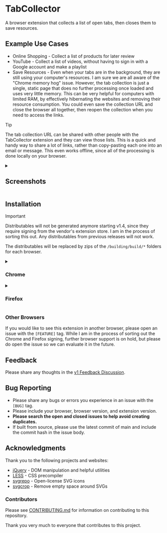 # TabCollector
A browser extension that collects a list of open tabs, then closes them to save resources.

## Example Use Cases
- Online Shopping - Collect a list of products for later review
- YouTube - Collect a list of videos, without having to sign in with a Google account and make a playlist
- Save Resources - Even when your tabs are in the background, they are still using your computer's resources. I am sure we are all aware of the "Chrome memory hog" issue. However, the tab collection is just a single, static page that does no further processing once loaded and uses very little memory. This can be very helpful for computers with limited RAM, by effectively hibernating the websites and removing their resource consumption. You could even save the collection URL and close the browser all together, then reopen the collection when you need to access the links.

> [!TIP]
> The tab collection URL can be shared with other people with the TabCollector extension and they can view those lists. This is a quick and handy way to share a lot of links, rather than copy-pasting each one into an email or message. This even works offline, since all of the processing is done locally on your browser.

<details><summary><h2>Screenshots</h2></summary>
  
### It is in active development so these will change
![](before.jpg)
![](during.jpg)
![](after.jpg)

</details>

## Installation
> [!IMPORTANT]
> Distributables will not be generated anymore starting v1.4, since they require signing from the vendor's extension store. I am in the process of sorting this out. Any distributables from previous releases will not work.
> 
> The distributables will be replaced by zips of the `/building/build/*` folders for each browser.

<details><summary><h3>Chrome</h3></summary>

1. Download the [latest release](https://github.com/pw-64/TabCollector/releases/latest) and extract
2. Open `chrome://extensions`
3. Enable `Developer Mode`
4. Click `Load unpacked`
5. Provide the extracted folder

</details>

<details><summary><h3>Firefox</h3></summary>

Firefox doesn't allow unverified extensions, unless you want to use temporary mode. That means you have to re-install the extension every time you start the browser. Until there is a signed release, it will be unuseable on Firefox for normal users until it is signed.

However, there is a workaround:
1. Clone the repo
2. Install Mozilla's [`web-ext`](https://github.com/mozilla/web-ext) tool
3. Run `cd building && bash 1-build.sh` to build the extension (or use the zipped
4. Run `cd build/firefox && web-ext run` to launch Firefox with the extension installed
5. (optional) Link Firefox to that command: `nano ~/.bashrc` and add `alias firefox='cd PATH_TO_REPO/building/build/firefox && web-ext run'`
6. ^ Now you can launch Firefox (with the extension installed) simply by running `firefox` in the terminal

</details>

### Other Browsers
If you would like to see this extension in another browser, please open an issue with the `[FEATURE]` tag. While I am in the process of sorting out the Chrome and Firefox signing, further browser support is on hold, but please do open the issue so we can evaluate it in the future.

## Feedback
Please share any thoughts in the [v1 Feedback Discussion](https://github.com/pw-64/TabCollector/discussions/1).

## Bug Reporting
- Please share any bugs or errors you experience in an issue with the `[BUG]` tag.
- Please include your browser, browser version, and extension version.
- **Please search the open and closed issues to help avoid creating duplicates.**
- If built from source, please use the latest commit of main and include the commit hash in the issue body.

## Acknowledgments
Thank you to the following projects and websites:
- [jQuery](https://github.com/jquery/jquery) - DOM manipulation and helpful utilities
- [LESS](https://github.com/less/less.js) - CSS precompiler
- [svgrepo](https://www.svgrepo.com) - Open-license SVG icons
- [svgcrop](https://svgcrop.com) - Remove empty space around SVGs

### Contributors
Please see [CONTRIBUTING.md](https://github.com/pw-64/TabCollector/blob/main/CONTRIBUTING.md) for information on contributing to this repository.

Thank you very much to everyone that contributes to this project.